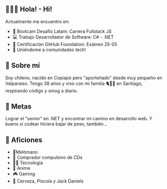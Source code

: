 ## 👋🏻👀 Hola! - Hi!

Actualmente me encuentro en:

- 📓 Bootcam Desafío Latam: Carrera Fullstack JS
- 💻 Trabajo Desarrollador de Software: C# - .NET
- 🐙 Certificación GitHub Foundation: Exámen 25-05
- 🙏 Uniéndome a comunidades tech!



## 🧐 Sobre mí<a name = "sobre"></a>

Soy chileno, nacido en Copiapó pero "aporteñado" desde muy pequeño en Valparaíso.
Tengo 38 años y vivo con mi familia 🐈🙋‍♀️ en Santiago, respirando código y smog a diario.

## 🏁 Metas <a name = "metas"></a>

Lograr el "senior" en .NET y encontrar mi camino en desarrollo web. Y bueno si codear hiciera bajar de peso, también...

## 🚀 Aficiones <a name = "aficiones"></a>

- 🎵Melómano
- 💽 Comprador compulsivo de CDs
- 🧑‍💻 Tecnología
- 🥷 Anime
- 🎮 Gaming
- 🍺 Cerveza, Piscola y Jack Daniels

